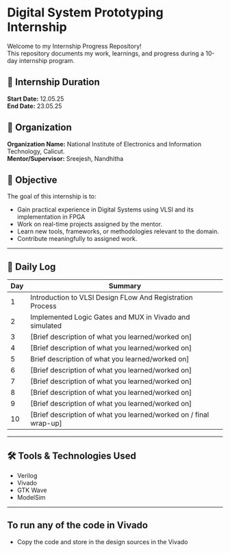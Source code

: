 # Digital System Prototyping Internship

Welcome to my Internship Progress Repository!  
This repository documents my work, learnings, and progress during a 10-day internship program.

## 📅 Internship Duration
**Start Date:** 12.05.25  
**End Date:** 23.05.25

## 🏢 Organization
**Organization Name:** National Institute of Electronics and Information Technology, Calicut.  
**Mentor/Supervisor:** Sreejesh, Nandhitha

## 🧠 Objective
The goal of this internship is to:
- Gain practical experience in Digital Systems using VLSI and its implementation in FPGA
- Work on real-time projects assigned by the mentor.
- Learn new tools, frameworks, or methodologies relevant to the domain.
- Contribute meaningfully to assigned work.

---

## 📘 Daily Log

| Day | Summary                                                                 |
|-----|-------------------------------------------------------------------------|
| 1   |  Introduction to VLSI Design FLow And Registration Process              |
| 2   |  Implemented Logic Gates and MUX in Vivado and simulated                |
| 3   | [Brief description of what you learned/worked on]                       |
| 4   | [Brief description of what you learned/worked on]                       |
| 5   |  Brief description of what you learned/worked on]                       |
| 6   | [Brief description of what you learned/worked on]                       |
| 7   | [Brief description of what you learned/worked on]                       |
| 8   | [Brief description of what you learned/worked on]                       |
| 9   | [Brief description of what you learned/worked on]                       |
| 10  | [Brief description of what you learned/worked on / final wrap-up]       |

---

## 🛠️ Tools & Technologies Used
- Verilog
- Vivado
- GTK Wave
- ModelSim

---
## To run any of the code in Vivado 
- Copy the code and store in the design sources in the Vivado